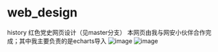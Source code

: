 # web_design
history
红色党史网页设计（见master分支）
本网页由我与网安小伙伴合作完成；其中我主要负责的是echarts导入
![image](https://user-images.githubusercontent.com/75623303/230720409-26b34b87-5120-49e8-81e9-64e6e8c43117.png)
![image](https://user-images.githubusercontent.com/75623303/230720420-d1fc91ee-3a24-4d32-99a2-e3f2386ea2f8.png)
